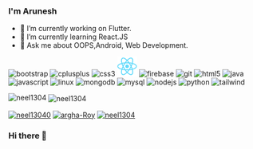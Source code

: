 
### I'm Arunesh

- 🔭 I’m currently working on Flutter.
- 🌱 I’m currently learning React.JS
- 💬 Ask me about OOPS,Android, Web Development.

<p align="left"><img src="https://devicons.github.io/devicon/devicon.git/icons/bootstrap/bootstrap-plain.svg" alt="bootstrap" width="40" height="40"/>  <img src="https://devicons.github.io/devicon/devicon.git/icons/cplusplus/cplusplus-original.svg" alt="cplusplus" width="40" height="40"/> <img src="https://devicons.github.io/devicon/devicon.git/icons/css3/css3-original-wordmark.svg" alt="css3" width="40" height="40"/> <img src="https://raw.githubusercontent.com/devicons/devicon/master/icons/react/react-original.svg" alt="react" width="40" height="40"/> <img src="https://www.vectorlogo.zone/logos/firebase/firebase-icon.svg" alt="firebase" width="40" height="40"/> <img src="https://www.vectorlogo.zone/logos/git-scm/git-scm-icon.svg" alt="git" width="40" height="40"/> <img src="https://devicons.github.io/devicon/devicon.git/icons/html5/html5-original-wordmark.svg" alt="html5" width="40" height="40"/> <img src="https://devicons.github.io/devicon/devicon.git/icons/java/java-original-wordmark.svg" alt="java" width="40" height="40"/> <img src="https://devicons.github.io/devicon/devicon.git/icons/javascript/javascript-original.svg" alt="javascript" width="40" height="40"/> <img src="https://devicons.github.io/devicon/devicon.git/icons/linux/linux-original.svg" alt="linux" width="40" height="40"/> <img src="https://devicons.github.io/devicon/devicon.git/icons/mongodb/mongodb-original-wordmark.svg" alt="mongodb" width="40" height="40"/> <img src="https://devicons.github.io/devicon/devicon.git/icons/mysql/mysql-original-wordmark.svg" alt="mysql" width="40" height="40"/> <img src="https://devicons.github.io/devicon/devicon.git/icons/nodejs/nodejs-original-wordmark.svg" alt="nodejs" width="40" height="40"/> <img src="https://devicons.github.io/devicon/devicon.git/icons/python/python-original.svg" alt="python" width="40" height="40"/> <img src="https://www.vectorlogo.zone/logos/tailwindcss/tailwindcss-icon.svg" alt="tailwind" width="40" height="40"/> 
<p><img align="left" src="https://github-readme-stats.vercel.app/api/top-langs/?username=neel1304&layout=compact&hide=html" alt="neel1304" /></p>
<p>&nbsp;<img align="center" src="https://github-readme-stats.vercel.app/api?username=neel1304&show_icons=true" alt="neel1304" /></p>
<p align="center">

<a href="https://twitter.com/AruneshNaha" target="blank"><img align="center" src="https://cdn.jsdelivr.net/npm/simple-icons@3.0.1/icons/twitter.svg" alt="neel13040" height="30" width="30" /></a>
<a href="https://www.linkedin.com/in/arunesh-naha-358b6b15b/" target="blank"><img align="center" src="https://cdn.jsdelivr.net/npm/simple-icons@3.0.1/icons/linkedin.svg" alt="argha-Roy" height="30" width="30" /></a>
<a href="https://www.instagram.com/sumu.js/" target="blank"><img align="center" src="https://cdn.jsdelivr.net/npm/simple-icons@3.0.1/icons/instagram.svg" alt="neel1304" height="30" width="30" /></a>
</p>


### Hi there 👋

<!--
**neel1304/neel1304** is a ✨ _special_ ✨ repository because its `README.md` (this file) appears on your GitHub profile.




- 👯 I’m looking to collaborate on ...
- 🤔 I’m looking for help with ...
- 💬 Ask me about React, Firebase, Python, Java, JavaScript
- 📫 How to reach me: ...
- 😄 Pronouns: ...
- ⚡ Fun fact: ...
-->


